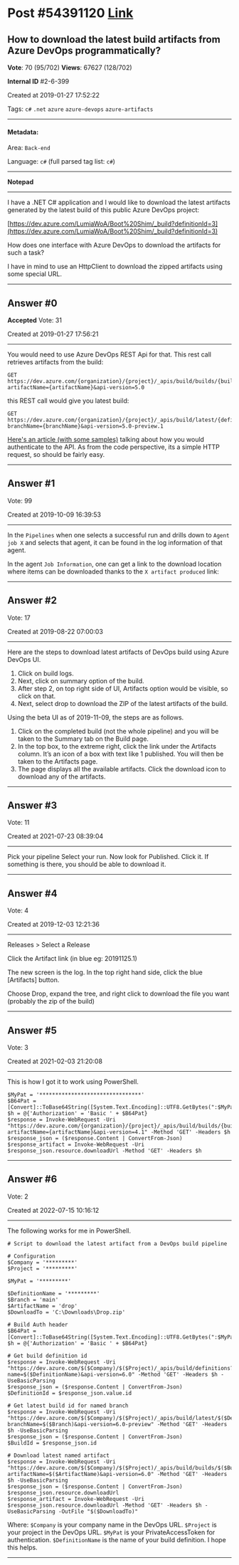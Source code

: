 
# Post \#54391120 [Link](https://stackoverflow.com/questions/54391120/)

## How to download the latest build artifacts from Azure DevOps programmatically?

**Vote**: 70 (95/702) **Views**: 67627 (128/702) 

**Internal ID** \#2-6-399

Created at 2019-01-27 17:52:22

Tags: `c#` `.net` `azure` `azure-devops` `azure-artifacts`

----------

#### Metadata:

Area: `Back-end`

Language: `c#` (full parsed tag list: `c#`)

----------

**Notepad**


----------

I have a .NET C# application and I would like to download the latest artifacts generated by the latest build of this public Azure DevOps project:

[https://dev.azure.com/LumiaWoA/Boot%20Shim/_build?definitionId=3](https://dev.azure.com/LumiaWoA/Boot%20Shim/_build?definitionId=3)

How does one interface with Azure DevOps to download the artifacts for such a task? 

I have in mind to use an HttpClient to download the zipped artifacts using some special URL.


----------
        
## Answer \#0

**Accepted** Vote: 31

Created at 2019-01-27 17:56:21

------------

You would need to use Azure DevOps REST Api for that. This rest call retrieves artifacts from the build:

```
GET https://dev.azure.com/{organization}/{project}/_apis/build/builds/{buildId}/artifacts?artifactName={artifactName}&api-version=5.0
```


this REST call would give you latest build:

```
GET https://dev.azure.com/{organization}/{project}/_apis/build/latest/{definition}?branchName={branchName}&api-version=5.0-preview.1
```


[Here's an article (with some samples)](https://learn.microsoft.com/en-us/rest/api/azure/devops/?view=azure-devops-rest-5.0#create-the-request) talking about how you would authenticate to the API. As from the code perspective, its a simple HTTP request, so should be fairly easy.


------------
    
    
## Answer \#1

 Vote: 99

Created at 2019-10-09 16:39:53

------------

In the `Pipelines` when one selects a successful run and drills down to `Agent job X` and selects that agent, it can be found in the log information of that agent. 

In the agent `Job Information`, one can get a link to the download location where items can be downloaded thanks to the `X artifact produced` link:

[](https://i.stack.imgur.com/PIsva.png)


------------
    
    
## Answer \#2

 Vote: 17

Created at 2019-08-22 07:00:03

------------

Here are the steps to download latest artifacts of DevOps build using Azure DevOps UI.

1. Click on build logs.
2. Next, click on summary option of the build.
3. After step 2, on top right side of UI, Artifacts option would be visible, so click on that.
4. Next, select drop to download the ZIP of the latest artifacts of the build.


Using the beta UI as of 2019-11-09, the steps are as follows.

1. Click on the completed build (not the whole pipeline) and you will be taken to the Summary tab on the Build page.
2. In the top box, to the extreme right, click the link under the Artifacts column. It’s an icon of a box with text like 1 published. You will then be taken to the Artifacts page.
3. The page displays all the available artifacts. Click the download icon to download any of the artifacts.




------------
    
    
## Answer \#3

 Vote: 11

Created at 2021-07-23 08:39:04

------------

Pick your pipeline
[](https://i.stack.imgur.com/VLWew.png)
Select your run.
[](https://i.stack.imgur.com/xs9aQ.png)
Now look for Published. Click it. If something is there, you should be able to download it.
[](https://i.stack.imgur.com/JXzvq.png)


------------
    
    
## Answer \#4

 Vote: 4

Created at 2019-12-03 12:21:36

------------

Releases > Select a Release 

[](https://i.stack.imgur.com/piCXn.png)

Click the Artifact link (in blue eg: 20191125.1)

The new screen is the log. In the top right hand side, click the blue [Artifacts] button.

Choose Drop, expand the tree, and right click to download the file you want (probably the zip of the build)


------------
    
    
## Answer \#5

 Vote: 3

Created at 2021-02-03 21:20:08

------------

This is how I got it to work using PowerShell.
```
$MyPat = '********************************'
$B64Pat = [Convert]::ToBase64String([System.Text.Encoding]::UTF8.GetBytes(":$MyPat"))
$h = @{'Authorization' = 'Basic ' + $B64Pat}
$response = Invoke-WebRequest -Uri "https://dev.azure.com/{organization}/{project}/_apis/build/builds/{buildId}/artifacts?artifactName={artifactName}&api-version=4.1" -Method 'GET' -Headers $h
$response_json = ($response.Content | ConvertFrom-Json)
$response_artifact = Invoke-WebRequest -Uri $response_json.resource.downloadUrl -Method 'GET' -Headers $h
```



------------
    
    
## Answer \#6

 Vote: 2

Created at 2022-07-15 10:16:12

------------

The following works for me in PowerShell.
```
# Script to download the latest artifact from a DevOps build pipeline

# Configuration
$Company = '*********'
$Project = '*********'

$MyPat = '*********'

$DefinitionName = '*********'
$Branch = 'main'
$ArtifactName = 'drop'
$DownloadTo = 'C:\Downloads\Drop.zip'

# Build Auth header
$B64Pat = [Convert]::ToBase64String([System.Text.Encoding]::UTF8.GetBytes(":$MyPat"))
$h = @{'Authorization' = 'Basic ' + $B64Pat}

# Get build definition id
$response = Invoke-WebRequest -Uri "https://dev.azure.com/$($Company)/$($Project)/_apis/build/definitions?name=$($DefinitionName)&api-version=6.0" -Method 'GET' -Headers $h -UseBasicParsing
$response_json = ($response.Content | ConvertFrom-Json)
$DefinitionId = $response_json.value.id

# Get latest build id for named branch
$response = Invoke-WebRequest -Uri "https://dev.azure.com/$($Company)/$($Project)/_apis/build/latest/$($DefinitionId)?branchName=$($Branch)&api-version=6.0-preview" -Method 'GET' -Headers $h -UseBasicParsing
$response_json = ($response.Content | ConvertFrom-Json)
$BuildId = $response_json.id

# Download latest named artifact
$response = Invoke-WebRequest -Uri "https://dev.azure.com/$($Company)/$($Project)/_apis/build/builds/$($BuildId)/artifacts?artifactName=$($ArtifactName)&api-version=6.0" -Method 'GET' -Headers $h -UseBasicParsing
$response_json = ($response.Content | ConvertFrom-Json)
$response_json.resource.downloadUrl
$response_artifact = Invoke-WebRequest -Uri $response_json.resource.downloadUrl -Method 'GET' -Headers $h -UseBasicParsing -OutFile "$($DownloadTo)"
```

Where:
`$Company`  is your company name in the DevOps URL.
`$Project`  is your project in the DevOps URL.
`$MyPat`  is your PrivateAccessToken for authentication.
`$DefinitionName`  is the name of your build definition.
I hope this helps.


------------
    
    